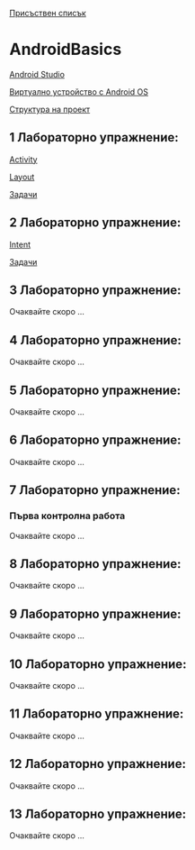 
[Присъствен списък](https://forms.office.com/Pages/ResponsePage.aspx?id=QWmIMYaKk0-PQtFA6uo2rY8g6cMukr1NlbD5t2NQ1mhUOFJXTkxLUVVQSllFUUo0MU9DMllaRE5PVy4u)

# AndroidBasics

[Android Studio](AndroidStudio/README.md)

[Виртуално устройство с Android OS](AndroidVirtualDevice/README.md)

[Структура на проект](ProjectStructure/README.md)

## 1 Лабораторно упражнение:

[Activity](Activity/README.md)

[Layout](Layout/README.md)

[Задачи](Тasks/task1.md)

## 2 Лабораторно упражнение:

[Intent](Intent/README.md)

[Задачи](Тasks/task2.md)

## 3 Лабораторно упражнение:

Очаквайте скоро ...

## 4 Лабораторно упражнение:

Очаквайте скоро ...

## 5 Лабораторно упражнение:

Очаквайте скоро ...

## 6 Лабораторно упражнение:

Очаквайте скоро ...

## 7 Лабораторно упражнение:

### Първа контролна работа

Очаквайте скоро ...

## 8 Лабораторно упражнение:

Очаквайте скоро ...

## 9 Лабораторно упражнение:

Очаквайте скоро ...

## 10 Лабораторно упражнение:

Очаквайте скоро ...

## 11 Лабораторно упражнение:

Очаквайте скоро ...

## 12 Лабораторно упражнение:

Очаквайте скоро ...

## 13 Лабораторно упражнение:

Очаквайте скоро ...

